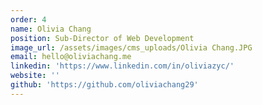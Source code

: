 ```yaml
---
order: 4
name: Olivia Chang
position: Sub-Director of Web Development
image_url: /assets/images/cms_uploads/Olivia Chang.JPG
email: hello@oliviachang.me
linkedin: 'https://www.linkedin.com/in/oliviazyc/'
website: ''
github: 'https://github.com/oliviachang29'
---
```


